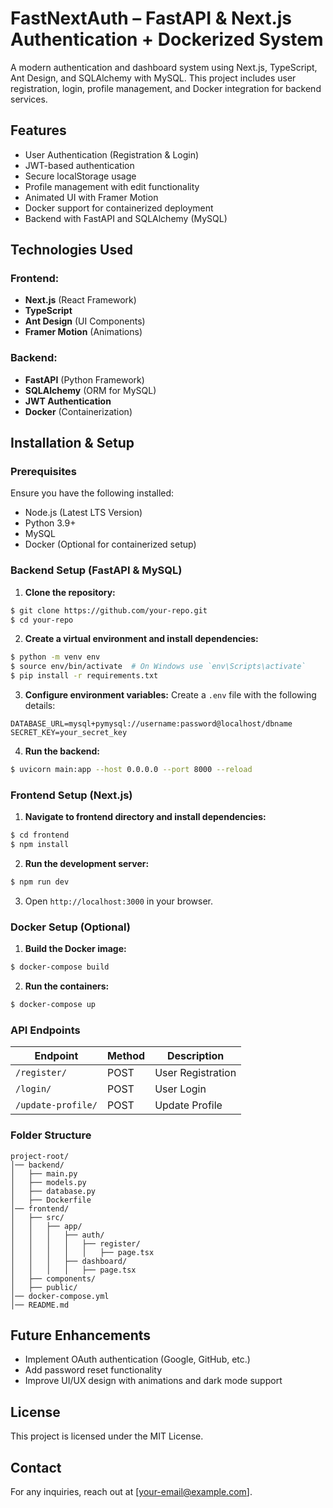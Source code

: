# FastNextAuth – FastAPI & Next.js Authentication + Dockerized System

A modern authentication and dashboard system using Next.js, TypeScript, Ant Design, and SQLAlchemy with MySQL. This project includes user registration, login, profile management, and Docker integration for backend services.

## Features

- User Authentication (Registration & Login)
- JWT-based authentication
- Secure localStorage usage
- Profile management with edit functionality
- Animated UI with Framer Motion
- Docker support for containerized deployment
- Backend with FastAPI and SQLAlchemy (MySQL)

## Technologies Used

### Frontend:
- **Next.js** (React Framework)
- **TypeScript**
- **Ant Design** (UI Components)
- **Framer Motion** (Animations)

### Backend:
- **FastAPI** (Python Framework)
- **SQLAlchemy** (ORM for MySQL)
- **JWT Authentication**
- **Docker** (Containerization)

## Installation & Setup

### Prerequisites
Ensure you have the following installed:
- Node.js (Latest LTS Version)
- Python 3.9+
- MySQL
- Docker (Optional for containerized setup)

### Backend Setup (FastAPI & MySQL)

1. **Clone the repository:**
```sh
$ git clone https://github.com/your-repo.git
$ cd your-repo
```

2. **Create a virtual environment and install dependencies:**
```sh
$ python -m venv env
$ source env/bin/activate  # On Windows use `env\Scripts\activate`
$ pip install -r requirements.txt
```

3. **Configure environment variables:**
Create a `.env` file with the following details:
```
DATABASE_URL=mysql+pymysql://username:password@localhost/dbname
SECRET_KEY=your_secret_key
```

4. **Run the backend:**
```sh
$ uvicorn main:app --host 0.0.0.0 --port 8000 --reload
```

### Frontend Setup (Next.js)

1. **Navigate to frontend directory and install dependencies:**
```sh
$ cd frontend
$ npm install
```

2. **Run the development server:**
```sh
$ npm run dev
```

3. Open `http://localhost:3000` in your browser.

### Docker Setup (Optional)

1. **Build the Docker image:**
```sh
$ docker-compose build
```

2. **Run the containers:**
```sh
$ docker-compose up
```

### API Endpoints

| Endpoint          | Method | Description |
|------------------|--------|-------------|
| `/register/`     | POST   | User Registration |
| `/login/`        | POST   | User Login |
| `/update-profile/` | POST | Update Profile |

### Folder Structure
```
project-root/
│── backend/
│   ├── main.py
│   ├── models.py
│   ├── database.py
│   ├── Dockerfile
│── frontend/
│   ├── src/
│   │   ├── app/
│   │   │   ├── auth/
│   │   │   │   ├── register/
│   │   │   │   │   ├── page.tsx
│   │   │   ├── dashboard/
│   │   │   │   ├── page.tsx
│   ├── components/
│   ├── public/
│── docker-compose.yml
│── README.md
```

## Future Enhancements
- Implement OAuth authentication (Google, GitHub, etc.)
- Add password reset functionality
- Improve UI/UX design with animations and dark mode support

## License
This project is licensed under the MIT License.

## Contact
For any inquiries, reach out at [your-email@example.com].


